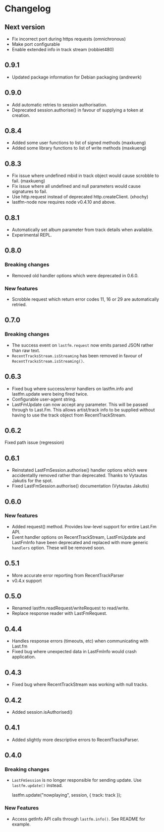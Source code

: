 # Changelog

## Next version
* Fix incorrect port during https requests (omnichronous)
* Make port configurable
* Enable extended info in track stream (robbiet480)

## 0.9.1
* Updated package information for Debian packaging (andrewrk)

## 0.9.0
* Add automatic retries to session authorisation.
* Deprecated session.authorise() in favour of supplying a token at creation.

## 0.8.4
* Added some user functions to list of signed methods (maxkueng)
* Added some library functions to list of write methods (maxkueng)

## 0.8.3
* Fix issue where undefined mbid in track object would cause scrobble
  to fail. (maxkueng)
* Fix issue where all undefined and null parameters would cause signatures
  to fail.
* Use http.request instead of deprecated http.createClient. (xhochy)
* lastfm-node now requires node v0.4.10 and above.

## 0.8.1
* Automatically set album parameter from track details when available.
* Experimental REPL.

## 0.8.0

### Breaking changes
* Removed old handler options which were deprecated in 0.6.0.

### New features
* Scrobble request which return error codes 11, 16 or 29 are automatically retried.

## 0.7.0

### Breaking changes
* The success event on `lastfm.request` now emits parsed JSON rather than raw text.
* `RecentTracksStream.isStreaming` has been removed in favour of `RecentTracksStream.isStreaming()`.

## 0.6.3

* Fixed bug where success/error handlers on lastfm.info and lastfm.update were being fired twice.
* Configurable user-agent string.
* LastFmUpdate can now accept any parameter. This will be passed through to Last.Fm. This allows artist/track info to be supplied without having to use the track object from RecentTrackStream.

## 0.6.2

Fixed path issue (regression)

## 0.6.1

* Reinstated LastFmSession.authorise() handler options which were accidentallly removed rather than deprecated. Thanks to Vytautas Jakutis for the spot.
* Fixed LastFmSession.authorise() documentation (Vytautas Jakutis)

## 0.6.0

### New features

* Added request() method. Provides low-level support for entire Last.Fm API.
* Event handler options on RecentTrackStream, LastFmUpdate and LastFmInfo have been deprecated and replaced with more generic `handlers` option. These will be removed soon.

## 0.5.1

* More accurate error reporting from RecentTrackParser
* v0.4.x support

## 0.5.0

* Renamed lastfm.readRequest/writeRequest to read/write.
* Replace response reader with LastFmRequest.

## 0.4.4

* Handles response errors (timeouts, etc) when communicating with Last.fm
* Fixed bug where unexpected data in LastFmInfo would crash application.

## 0.4.3

* Fixed bug where RecentTrackStream was working with null tracks.

## 0.4.2

* Added session.isAuthorised()

## 0.4.1

* Added slightly more descriptive errors to RecentTracksParser.

## 0.4.0

### Breaking changes

* `LastFmSession` is no longer responsible for sending update. Use `lastfm.update()`  instead.

    lastfm.update("nowplaying", session, { track: track });

### New Features

* Access getInfo API calls through `lastfm.info()`. See README for example.

